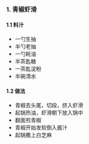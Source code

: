

### 1. 青椒虾滑

#### 1.1 料汁

- 一勺生抽
- 半勺老抽
- 一勺耗油
- 半茶匙糖
- 一茶匙淀粉
- 半碗清水

#### 1.2 做法

- 青椒去头尾，切段，挤入虾滑
- 起锅热油，虾滑朝下放入锅中
- 翻面煎青椒
- 青椒开始发软倒入酱汁
- 起锅撒上白芝麻